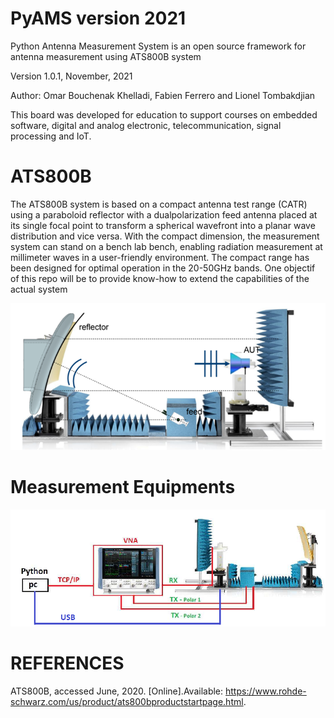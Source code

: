 # PyAMS version 2021
Python Antenna Measurement System is an open source framework for antenna measurement using ATS800B system

Version 1.0.1, November, 2021

Author: Omar Bouchenak Khelladi, Fabien Ferrero and Lionel Tombakdjian

This board was developed for education to support courses on embedded software, digital and analog electronic, telecommunication, signal processing and IoT.

# ATS800B

The ATS800B system is based on a compact antenna test range (CATR) using a paraboloid reflector with a dualpolarization feed antenna placed at its single focal point to
transform a spherical wavefront into a planar wave distribution and vice versa.
With the compact dimension, the measurement system can stand on a bench lab bench, enabling radiation measurement at millimeter waves in a user-friendly environment.
The compact range has been designed for optimal operation in the 20-50GHz bands.
One objectif of this repo will be to provide know-how to extend the capabilities of the actual system

<img src="https://raw.githubusercontent.com/FabienFerrero/PyAMS/main/Documents/pictures/setup.png">

# Measurement Equipments

<img src="https://github.com/FabienFerrero/PyAMS/blob/main/Documents/pictures/test_bench.png">

# REFERENCES

ATS800B, accessed June, 2020. [Online].Available:
https://www.rohde-schwarz.com/us/product/ats800bproductstartpage.html.
